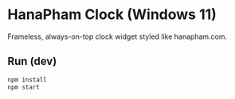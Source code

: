 # HanaPham Clock (Windows 11)
Frameless, always-on-top clock widget styled like hanapham.com.

## Run (dev)
```bash
npm install
npm start
